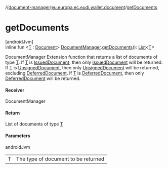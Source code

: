 //[document-manager](../../index.md)/[eu.europa.ec.eudi.wallet.document](index.md)/[getDocuments](get-documents.md)

# getDocuments

[androidJvm]\
inline fun &lt;[T](get-documents.md) : [Document](-document/index.md)&gt; [DocumentManager](-document-manager/index.md).[getDocuments](get-documents.md)(): [List](https://kotlinlang.org/api/latest/jvm/stdlib/kotlin.collections/-list/index.html)&lt;[T](get-documents.md)&gt;

DocumentManager Extension function that returns a list of documents of type [T](get-documents.md). If [T](get-documents.md) is [IssuedDocument](-issued-document/index.md), then only [IssuedDocument](-issued-document/index.md) will be returned. If [T](get-documents.md) is [UnsignedDocument](-unsigned-document/index.md), then only [UnsignedDocument](-unsigned-document/index.md) will be returned, excluding [DeferredDocument](-deferred-document/index.md). If [T](get-documents.md) is [DeferredDocument](-deferred-document/index.md), then only [DeferredDocument](-deferred-document/index.md) will be returned.

#### Receiver

DocumentManager

#### Return

List of documents of type [T](get-documents.md)

#### Parameters

androidJvm

| | |
|---|---|
| T | The type of document to be returned |
